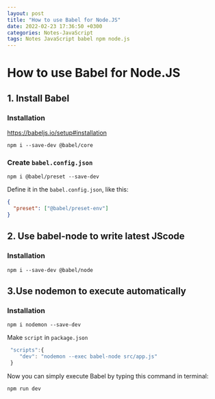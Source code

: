 ```yaml
---
layout: post
title: "How to use Babel for Node.JS"
date: 2022-02-23 17:36:50 +0300
categories: Notes-JavaScript
tags: Notes JavaScript babel npm node.js
---
```


# How to use Babel for Node.JS



## 1. Install Babel

### Installation

https://babeljs.io/setup#installation

```shell
npm i --save-dev @babel/core
```

### Create `babel.config.json`

```shell
npm i @babel/preset --save-dev		
```

Define it in the `babel.config.json`, like this:

```json
{
  "preset": ["@babel/preset-env"]
}
```

## 2. Use babel-node to write latest JScode

### Installation

```shell
npm i --save-dev @babel/node    
```



## 3.Use nodemon to execute  automatically

### Installation

```shell
npm i nodemon --save-dev
```

Make `script` in `package.json`

```js
 "scripts":{
    "dev": "nodemon --exec babel-node src/app.js"
 }
```



Now you can simply execute Babel by typing this command in terminal:

```shell
npm run dev
```

